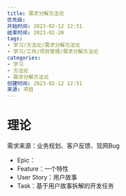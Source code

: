 ```yaml
---
title: 需求分解方法论
优先级: 
开始时间: 2023-02-12 12:51
结束时间: 2023-02-20
tags: 
- 学习/方法论/需求分解方法论
- 学习/工作/项目管理/需求分解方法论
categories:
- 学习
- 方法论
- 需求分解方法论
创建时间: 2023-02-12 12:51
来源: 项目
---
```

# 理论

需求来源：业务规划、客户反馈、现网Bug

- Epic：
- Feature：一个特性
- User Story：用户故事
- Task：基于用户故事拆解的开发任务


